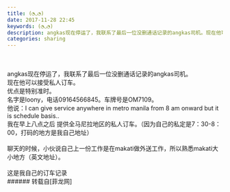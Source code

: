 ```yaml
---
title: (◔◡◔)
date: 2017-11-28 22:45
keywords: (◔◡◔)
description: angkas现在停运了，我联系了最后一位没删通话记录的angkas司机。现在他可以接受私人订车。优点是特别准时。名字是loony，电话09164566845。车牌号是OM7109。他说：I can give service anywhere in metro manila from 8 am onward but it is schedule basis..我在早上八点之后 提供全马尼拉地区的私人订车。（因为自己的私定是7：30-8：00，打码的地方是我自己地址）聊天的时候，小伙说自己上一份工作是在makati做外送工作，所以熟悉makati大小地方（英文地址）。这是我自己的订车记录
categories: sharing
---
```

<td class="t_f" id="postmessage_1002335">

<br/>
<br/>
angkas现在停运了，我联系了最后一位没删通话记录的angkas司机。<br/>
现在他可以接受私人订车。<br/>
优点是特别准时。<br/>
名字是loony，电话09164566845。车牌号是OM7109。<br/>
他说：I can give service anywhere in metro manila from 8 am onward but it is schedule basis..<br/>
我在早上八点之后 提供全马尼拉地区的私人订车。（因为自己的私定是7：30-8：00，打码的地方是我自己地址）<br/>
<img alt="" border="0" class="zoom" data-cf-modified-c12590907d48dd79f87f46af-="" file="http://www.flw.ph/data/appbyme/upload/image/201711/28/sKf9BwgHWUam.jpg" id="aimg_ZfHNr" lazyloadthumb="1" onclick="" onmouseover="" src="http://www.flw.ph/data/appbyme/upload/image/201711/28/sKf9BwgHWUam.jpg"/><br/>
<br/>
聊天的时候，小伙说自己上一份工作是在makati做外送工作，所以熟悉makati大小地方（英文地址）。<br/>
<img alt="" border="0" class="zoom" data-cf-modified-c12590907d48dd79f87f46af-="" file="http://www.flw.ph/data/appbyme/upload/image/201711/28/lIrxoNaE1C7C.jpg" id="aimg_TURQU" lazyloadthumb="1" onclick="" onmouseover="" src="http://www.flw.ph/data/appbyme/upload/image/201711/28/lIrxoNaE1C7C.jpg"/><br/>
<br/>
这是我自己的订车记录<br/>
</td>
###### 转载自[菲龙网]